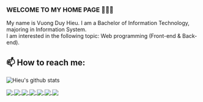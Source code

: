 ### WELCOME TO MY HOME PAGE 👋👋👋
My name is Vuong Duy Hieu. I am a Bachelor of Information Technology, majoring in Information System.<br>
I am interested in the following topic: Web programming (Front-end & Back-end).<br>
## 📫 How to reach me: 



![Hieu's github stats](https://github-readme-stats-git-masterrstaa-rickstaa.vercel.app/api?username=vdhieu124&show_icons=true&theme=tokyonight&hide=contribs,prs,issues,stars)

<a href="https://github.com/vdhieu124/Final/">
  <!-- Change the `github-readme-stats.anuraghazra1.vercel.app` to `github-readme-stats.vercel.app`  -->
  <img align="center" src="https://github-readme-stats.anuraghazra1.vercel.app/api/pin/?username=vdhieu124&repo=Final&theme=synthwave" />
</a>    
<a href="https://github.com/vdhieu124/DATN/">
  <!-- Change the `github-readme-stats.anuraghazra1.vercel.app` to `github-readme-stats.vercel.app`  -->
  <img align="center" src="https://github-readme-stats.anuraghazra1.vercel.app/api/pin/?username=vdhieu124&repo=DATN&theme=gruvbox" />
</a>

<a href="https://github.com/vdhieu124/Android_Nhom7/">
  <!-- Change the `github-readme-stats.anuraghazra1.vercel.app` to `github-readme-stats.vercel.app`  -->
  <img align="center" src="https://github-readme-stats.anuraghazra1.vercel.app/api/pin/?username=vdhieu124&repo=Android_Nhom7&theme=gruvbox" />
</a>    

<a href="https://github.com/vdhieu124/frontend-playerMusicV1/">
  <!-- Change the `github-readme-stats.anuraghazra1.vercel.app` to `github-readme-stats.vercel.app`  -->
  <img align="center" src="https://github-readme-stats.anuraghazra1.vercel.app/api/pin/?username=vdhieu124&repo=frontend-playerMusicV1&theme=synthwave" />
</a>    


<a href="https://github.com/vdhieu124/frontend-shopee1/">
  <!-- Change the `github-readme-stats.anuraghazra1.vercel.app` to `github-readme-stats.vercel.app`  -->
  <img align="center" src="https://github-readme-stats.anuraghazra1.vercel.app/api/pin/?username=vdhieu124&repo=frontend-shopee1&theme=synthwave" />
</a>    
<a href="https://github.com/vdhieu124/frontend-theband/">
  <!-- Change the `github-readme-stats.anuraghazra1.vercel.app` to `github-readme-stats.vercel.app`  -->
  <img align="center" src="https://github-readme-stats.anuraghazra1.vercel.app/api/pin/?username=vdhieu124&repo=frontend-theband&theme=gruvbox" />
</a>

<a href="https://github.com/vdhieu124/Console_shop_app/">
  <!-- Change the `github-readme-stats.anuraghazra1.vercel.app` to `github-readme-stats.vercel.app`  -->
  <img align="center" src="https://github-readme-stats.anuraghazra1.vercel.app/api/pin/?username=vdhieu124&repo=Console_shop_app&theme=gruvbox" />
</a>


